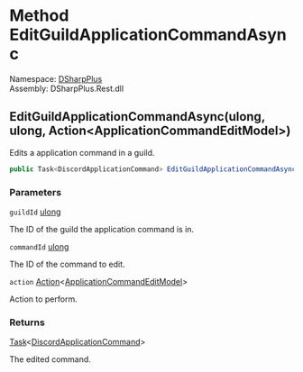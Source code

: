 # Method EditGuildApplicationCommandAsync

Namespace: [DSharpPlus](DSharpPlus.md)  
Assembly: DSharpPlus.Rest.dll

## <a id="DSharpPlus_DiscordRestClient_EditGuildApplicationCommandAsync_System_UInt64_System_UInt64_System_Action_DSharpPlus_Net_Models_ApplicationCommandEditModel__"></a>EditGuildApplicationCommandAsync\(ulong, ulong, Action<ApplicationCommandEditModel\>\)

Edits a application command in a guild.

```csharp
public Task<DiscordApplicationCommand> EditGuildApplicationCommandAsync(ulong guildId, ulong commandId, Action<ApplicationCommandEditModel> action)
```

### Parameters

`guildId` [ulong](https://learn.microsoft.com/dotnet/api/system.uint64)

The ID of the guild the application command is in.

`commandId` [ulong](https://learn.microsoft.com/dotnet/api/system.uint64)

The ID of the command to edit.

`action` [Action](https://learn.microsoft.com/dotnet/api/system.action\-1)<[ApplicationCommandEditModel](DSharpPlus.Net.Models.ApplicationCommandEditModel.md)\>

Action to perform.

### Returns

[Task](https://learn.microsoft.com/dotnet/api/system.threading.tasks.task\-1)<[DiscordApplicationCommand](DSharpPlus.Entities.DiscordApplicationCommand.md)\>

The edited command.

